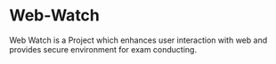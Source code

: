 # Web-Watch
Web Watch is a Project which enhances user interaction with web and provides secure environment for exam conducting.
